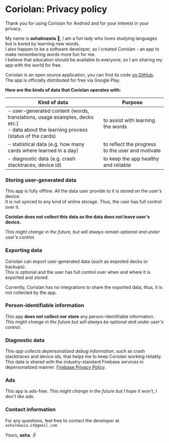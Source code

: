 # Coriolan: Privacy policy

Thank you for using Coriolan for Android and for your interest in your privacy. <br>

My name is **ashalmawia** 👋, I am a fun lady who loves studying languages but is bored by learning new words. <br>
I also happen to be a software developer, so I created Coriolan - an app to make remembering words more fun for me. <br>
I believe that education should be available to everyone, so I am sharing my app with the world for free.  <br>

Coriolan is an open source application, you can find its code 
[on GitHub](https://github.com/ashalmawia/coriolan-android). <br>
The app is officially distributed for free via Google Play.

**Here are the kinds of data that Coriolan operates with:**

| Kind of data                                                                                                                           | Purpose                                          |
|----------------------------------------------------------------------------------------------------------------------------------------|--------------------------------------------------|
| - user-generated content (words, translations, usage examples, decks etc.)<br/>- data about the learning process (status of the cards) | to assist with learning the words                |  
| - statistical data (e.g. how many cards where learned in a day)                                                                        | to reflect the progress to the user and motivate |
| - diagnostic data (e.g. crash stacktraces, device id)                                                                                             | to keep the app healthy and reliable             |

### Storing user-generated data

This app is fully offline. All the data user provide to it is stored on the user's device. <br>
It is not synced to any kind of online storage. Thus, the user has full control over it.

**Coriolan does not collect this data as the data does not leave user's device.**

_This might change in the future, but will always remain optional and under user's control._

### Exporting data

Coriolan can export user-generated data (such as exproted decks or backups). <br> 
This is optional and the user has full control over when and where it is exported and stored.

Currently, Coriolan has no integrations to share the exported data, thus, it is not collected by the app.

### Person-identifiable information

This app **does not collect nor store** any person-identifiable information. <br>
_This might change in the future but will always be optional and under user's control._

### Diagnostic data

This _app collects depersonalized debug information_, such as crash stacktraces and device ids,
that helps me to keep Coriolan working reliably. <br>
This data is shared with the industry-standard Firebase services in 
depersonalized manner.
[Firebase Privacy Policy](https://firebase.google.com/support/privacy).

### Ads

This app is ads-free. _This might change in the future but I hope it won't, I don't like ads._

### Contact information

For any questions, feel free to contact the developer at `ashalmawia.it@gmail.com`

Yours, **asha**. ✌️
